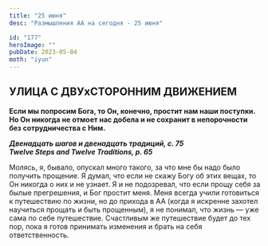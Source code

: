 ```yaml
---
title: "25 июня"
desc: "Размышления АА на сегодня - 25 июня"

id: "177"
heroImage: ""
pubDate: 2023-05-04
moth: "iyun"
---
```


## УЛИЦА С ДВУхСТОРОННИМ ДВИЖЕНИЕМ

**Если мы попросим Бога, то Он, конечно, простит нам наши поступки. Но Он
никогда не отмоет нас добела и не сохранит в непорочности без сотрудничества с
Ним.**

**_Двенадцать шагов и двенадцать традиций, с. 75  
Twelve Steps and Twelve Traditions, p. 65_**

Молясь, я, бывало, опускал много такого, за что мне бы надо было получить
прощение. Я думал, что если не скажу Богу об этих вещах, то Он никогда о них и
не узнает. Я и не подозревал, что если прощу себя за былые прегрешения, и Бог
простит меня. Меня всегда учили готовиться к путешествию по жизни, но до
прихода в АА (когда я искренне захотел научиться прощать и быть прощенным), я
не понимал, что жизнь — уже сама по себе путешествие. Счастливым же
путешествие будет до тех пор, пока я готов принимать изменения и брать на себя
ответственность.

